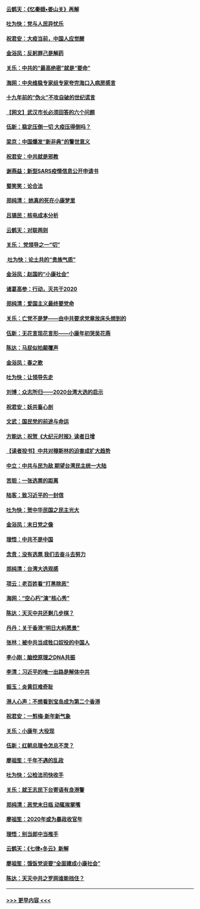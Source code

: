 #### [云鹤天：《忆秦娥▪娄山关》再解](../pages/nsc993/n11824682.md?t=01280044) 
#### [吐为快：党与人民异忧乐](../pages/nsc993/n11824660.md?t=01280044) 
#### [祝君安：大疫当前，中国人应觉醒](../pages/nsc993/n11821946.md?t=01280044) 
#### [金浴凤：反躬罪己是解药](../pages/nsc993/n11820280.md?t=01280044) 
#### [关乐：中共的“最高绝密”就是“要命”](../pages/nsc993/n11816946.md?t=01280044) 
#### [海网：中央维稳专家组专家夸完海口入病房感言](../pages/nsc993/n11815138.md?t=01280044) 
#### [十九年前的“伪火”不攻自破的世纪谎言](../pages/nsc993/n11813238.md?t=01280044) 
#### [【网文】武汉市长必须回答的六个问题](../pages/nsc993/n11813848.md?t=01280044) 
#### [伍新：稳定压倒一切 大疫压得倒吗？](../pages/nsc993/n11812634.md?t=01280044) 
#### [梁京：中国爆发“新非典”的警世意义](../pages/nsc993/n11812554.md?t=01280044) 
#### [祝君安：中共就是邪教](../pages/nsc993/n11812431.md?t=01280044) 
#### [谢燕益：新型SARS疫情信息公开申请书](../pages/nsc993/n11808840.md?t=01280044) 
#### [蜀笑笑：论合法](../pages/nsc993/n11808064.md?t=01280044) 
#### [郑纯清： 她真的死在小康梦里](../pages/nsc993/n11806623.md?t=01280044) 
#### [吕锡民：核电成本分析](../pages/nsc993/n11806284.md?t=01280044) 
#### [云鹤天：对联两则](../pages/nsc993/n11805957.md?t=01280044) 
#### [关乐： 党领导之一“切”](../pages/nsc993/n11804505.md?t=01280044) 
#### [ 吐为快：论土共的“贵族气质”](../pages/nsc993/n11804490.md?t=01280044) 
#### [金浴凤：赵国的“小康社会”](../pages/nsc993/n11804452.md?t=01280044) 
#### [诸葛高参：行动，灭共于2020](../pages/nsc993/n11804120.md?t=01280044) 
#### [郑纯清：爱国主义最终要党命](../pages/nsc993/n11802197.md?t=01280044) 
#### [关乐：亡党不是梦——由中共要求党章放床头想到的](../pages/nsc993/n11802156.md?t=01280044) 
#### [伍新：无花言现花言形——小康年初哭吴花燕](../pages/nsc993/n11800044.md?t=01280044) 
#### [陈达：马屁似拍颠覆声](../pages/nsc993/n11800010.md?t=01280044) 
#### [金浴凤：春之歌](../pages/nsc993/n11797687.md?t=01280044) 
#### [吐为快：让领导先走](../pages/nsc993/n11797512.md?t=01280044) 
#### [刘博：众志所归——2020台湾大选的启示](../pages/nsc993/n11796878.md?t=01280044) 
#### [祝君安：妖共畜心剖](../pages/nsc993/n11794273.md?t=01280044) 
#### [文武：国民党的前途与命运](../pages/nsc993/n11794198.md?t=01280044) 
#### [方能达：祝贺《大纪元时报》读者日增](../pages/nsc993/n11793807.md?t=01280044) 
#### [【读者投书】中共对穆斯林的迫害成扩大趋势](../pages/nsc993/n11791371.md?t=01280044) 
#### [中立：中共与民为敌 期望台湾民主统一大陆](../pages/nsc993/n11790392.md?t=01280044) 
#### [苦胆：一张选票的距离](../pages/nsc993/n11788914.md?t=01280044) 
#### [陆客：致习近平的一封信](../pages/nsc993/n11788867.md?t=01280044) 
#### [吐为快：贺中华民国之民主光大](../pages/nsc993/n11788618.md?t=01280044) 
#### [金浴凤：末日党之像](../pages/nsc993/n11787475.md?t=01280044) 
#### [理悟：中共不是中国](../pages/nsc993/n11787463.md?t=01280044) 
#### [念贲：没有选票  我们去奋斗去努力](../pages/nsc993/n11787398.md?t=01280044) 
#### [郑纯清：台湾大选观感](../pages/nsc993/n11786210.md?t=01280044) 
#### [项云：老百姓看“打黑除恶”](../pages/nsc993/n11785398.md?t=01280044) 
#### [海网：“空心朽”演“核心秀”](../pages/nsc993/n11783874.md?t=01280044) 
#### [陈达：天灭中共还剩几步棋？](../pages/nsc993/n11783719.md?t=01280044) 
#### [丹丹：关于香港“明日大屿愿景”](../pages/nsc993/n11783273.md?t=01280044) 
#### [张林：被中共当成牲口奴役的中国人](../pages/nsc993/n11782397.md?t=01280044) 
#### [李小刚：脑控原理之DNA共振](../pages/nsc993/n11780962.md?t=01280044) 
#### [李清：习近平的唯一出路是解体中共](../pages/nsc993/n11780866.md?t=01280044) 
#### [振玉：炎黄巨难奇耻](../pages/nsc993/n11779632.md?t=01280044) 
#### [港人心声：不想看到宝岛成为第二个香港](../pages/nsc993/n11778817.md?t=01280044) 
#### [祝君安：一剪梅‧新年新气象](../pages/nsc993/n11776340.md?t=01280044) 
#### [关乐：小康年 大役现](../pages/nsc993/n11774213.md?t=01280044) 
#### [伍新：红朝总理令怎总不灵？](../pages/nsc993/n11770813.md?t=01280044) 
#### [廖祖笙：千年不遇的乱政](../pages/nsc993/n11770373.md?t=01280044) 
#### [吐为快：公检法司快收手](../pages/nsc993/n11770359.md?t=01280044) 
#### [关乐：就王志民下台寄语有良港警](../pages/nsc993/n11769903.md?t=01280044) 
#### [郑纯清：恶党末日临 动辄挨掌嘴](../pages/nsc993/n11769356.md?t=01280044) 
#### [廖祖笙：2020年或为暴政收官年](../pages/nsc993/n11768216.md?t=01280044) 
#### [理悟：别当郎中当推手](../pages/nsc993/n11768243.md?t=01280044) 
#### [云鹤天：《七律▪冬云》新解](../pages/nsc993/n11768204.md?t=01280044) 
#### [廖祖笙：饿饭党说要“全面建成小康社会”](../pages/nsc993/n11767482.md?t=01280044) 
#### [陈达：天灭中共之罗网谁能挡住？](../pages/nsc993/n11767465.md?t=01280044) 

----
#### [ >>> 更早内容 <<< ](../indexes/nsc993-earlier.md)
